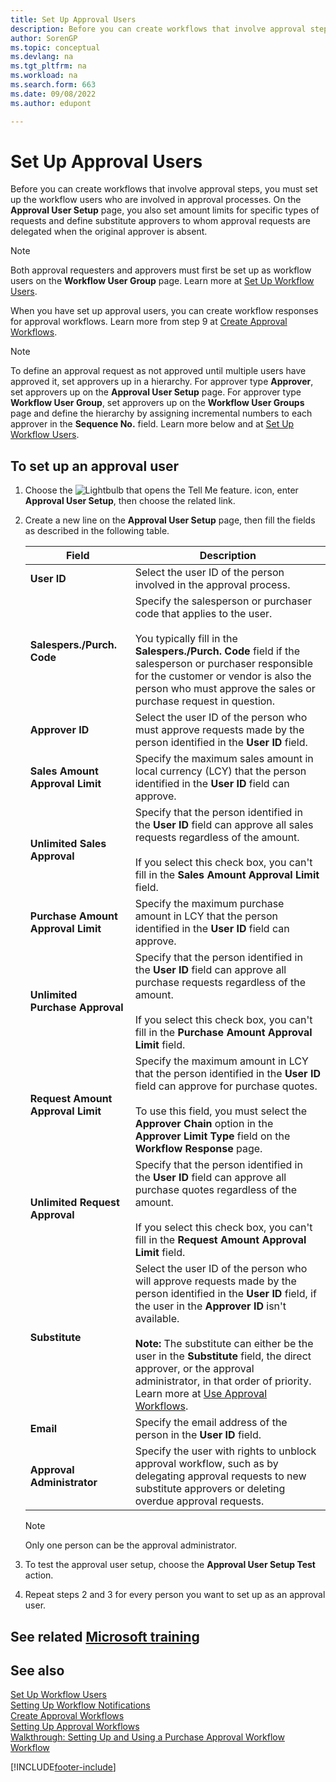 ```yaml
---
title: Set Up Approval Users
description: Before you can create workflows that involve approval steps, you must set up the workflow users involved in the approval processes on the Approval User Setup page.
author: SorenGP
ms.topic: conceptual
ms.devlang: na
ms.tgt_pltfrm: na
ms.workload: na
ms.search.form: 663
ms.date: 09/08/2022
ms.author: edupont

---
```

# Set Up Approval Users

Before you can create workflows that involve approval steps, you must set up the workflow users who are involved in approval processes. On the **Approval User Setup** page, you also set amount limits for specific types of requests and define substitute approvers to whom approval requests are delegated when the original approver is absent.  

> [!NOTE]  
> Both approval requesters and approvers must first be set up as workflow users on the **Workflow User Group** page. Learn more at [Set Up Workflow Users](across-how-to-set-up-workflow-users.md).  

When you have set up approval users, you can create workflow responses for approval workflows. Learn more from step 9 at [Create Approval Workflows](across-how-to-create-workflows.md).  

> [!NOTE]  
> To define an approval request as not approved until multiple users have approved it, set approvers up in a hierarchy. For approver type **Approver**, set approvers up on the **Approval User Setup** page. For approver type **Workflow User Group**, set approvers up on the **Workflow User Groups** page and define the hierarchy by assigning incremental numbers to each approver in the **Sequence No.** field. Learn more below and at [Set Up Workflow Users](across-how-to-set-up-workflow-users.md).  

## To set up an approval user

1. Choose the ![Lightbulb that opens the Tell Me feature.](media/ui-search/search_small.png "Tell me what you want to do") icon, enter **Approval User Setup**, then choose the related link.  
2. Create a new line on the **Approval User Setup** page, then fill the fields as described in the following table.  

   |Field|Description|
   |-----|-----------|
   |**User ID**|Select the user ID of the person involved in the approval process.|
   |**Salespers./Purch. Code**|Specify the salesperson or purchaser code that applies to the user.<br /><br /> You typically fill in the **Salespers./Purch. Code** field if the salesperson or purchaser responsible for the customer or vendor is also the person who must approve the sales or purchase request in question.|
   |**Approver ID**|Select the user ID of the person who must approve requests made by the person identified in the **User ID** field.|
   |**Sales Amount Approval Limit**|Specify the maximum sales amount in local currency (LCY) that the person identified in the **User ID** field can approve.|
   |**Unlimited Sales Approval**|Specify that the person identified in the **User ID** field can approve all sales requests regardless of the amount.<br /><br /> If you select this check box, you can't fill in the **Sales Amount Approval Limit** field.|
   |**Purchase Amount Approval Limit**|Specify the maximum purchase amount in LCY that the person identified in the **User ID** field can approve.|
   |**Unlimited Purchase Approval**|Specify that the person identified in the **User ID** field can approve all purchase requests regardless of the amount.<br /><br /> If you select this check box, you can't fill in the **Purchase Amount Approval Limit** field.|
   |**Request Amount Approval Limit**|Specify the maximum amount in LCY that the person identified in the **User ID** field can approve for purchase quotes.<br /><br /> To use this field, you must select the **Approver Chain** option in the **Approver Limit Type** field on the **Workflow Response** page.|
   |**Unlimited Request Approval**|Specify that the person identified in the **User ID** field can approve all purchase quotes regardless of the amount.<br /><br /> If you select this check box, you can't fill in the **Request Amount Approval Limit** field.|
   |**Substitute**|Select the user ID of the person who will approve requests made by the person identified in the **User ID** field, if the user in the **Approver ID** isn't available. <br /><br />**Note:**  The substitute can either be the user in the **Substitute** field, the direct approver, or the approval administrator, in that order of priority. Learn more at [Use Approval Workflows](across-how-use-approval-workflows.md).|
   |**Email**|Specify the email address of the person in the **User ID** field.|
   |**Approval Administrator**|Specify the user with rights to unblock approval workflow, such as by delegating approval requests to new substitute approvers or deleting overdue approval requests.|

   > [!NOTE]
   > Only one person can be the approval administrator.

3. To test the approval user setup, choose the **Approval User Setup Test** action.  
4. Repeat steps 2 and 3 for every person you want to set up as an approval user.  

## See related [Microsoft training](/training/modules/create-workflows/)

## See also

[Set Up Workflow Users](across-how-to-set-up-workflow-users.md)  
[Setting Up Workflow Notifications](across-setting-up-workflow-notifications.md)  
[Create Approval Workflows](across-how-to-create-workflows.md)  
[Setting Up Approval Workflows](across-set-up-workflows.md)  
[Walkthrough: Setting Up and Using a Purchase Approval Workflow](walkthrough-setting-up-and-using-a-purchase-approval-workflow.md)  
[Workflow](across-workflow.md)  

[!INCLUDE[footer-include](includes/footer-banner.md)]
